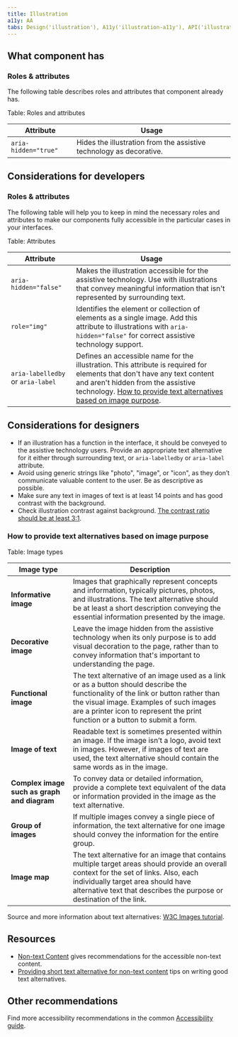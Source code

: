 ```yaml
---
title: Illustration
a11y: AA
tabs: Design('illustration'), A11y('illustration-a11y'), API('illustration-api'), Example('illustration-code'), Changelog('illustration-changelog')
---
```


## What component has

### Roles & attributes

The following table describes roles and attributes that component already has.

Table: Roles and attributes

| Attribute            | Usage                                                                |
| -------------------- | -------------------------------------------------------------------- |
| `aria-hidden="true"` | Hides the illustration from the assistive technology as decorative. |

## Considerations for developers

### Roles & attributes

The following table will help you to keep in mind the necessary roles and attributes to make our components fully accessible in the particular cases in your interfaces.

Table: Attributes

| Attribute                           | Usage                                                                                                                                                                 |
| ----------------------------------- | --------------------------------------------------------------------------------------------------------------------------------------------------------------------- |
| `aria-hidden="false"`               | Makes the illustration accessible for the assistive technology. Use with illustrations that convey meaningful information that isn't represented by surrounding text. |
| `role="img"`                        | Identifies the element or collection of elements as a single image. Add this attribute to illustrations with `aria-hidden="false"` for correct assistive technology support. |
| `aria-labelledby` or `aria-label`   | Defines an accessible name for the illustration. This attribute is required for elements that don't have any text content and aren't hidden from the assistive technology. [How to provide text alternatives based on image purpose](#how-to-provide-text-alternatives-based-on-image-purpose). |

## Considerations for designers

- If an illustration has a function in the interface, it should be conveyed to the assistive technology users. Provide an appropriate text alternative for it either through surrounding text, or `aria-labelledby` or `aria-label` attribute.
- Avoid using generic strings like "photo", "image", or "icon", as they don’t communicate valuable content to the user. Be as descriptive as possible.
- Make sure any text in images of text is at least 14 points and has good contrast with the background.
- Check illustration contrast against background. [The contrast ratio should be at least 3:1](https://www.w3.org/WAI/WCAG21/Techniques/general/G207).

### How to provide text alternatives based on image purpose

Table: Image types

| Image type                                  | Description                                                                                                                                                                                                                                                   |
| ------------------------------------------- | ------------------------------------------------------------------------------------------------------------------------------------------------------------------------------------------------------------------------------------------------------------- |
| **Informative image**                       | Images that graphically represent concepts and information, typically pictures, photos, and illustrations. The text alternative should be at least a short description conveying the essential information presented by the image.                            |
| **Decorative image**                        | Leave the image hidden from the assistive technology when its only purpose is to add visual decoration to the page, rather than to convey information that's important to understanding the page.                                                            |
| **Functional image**                        | The text alternative of an image used as a link or as a button should describe the functionality of the link or button rather than the visual image. Examples of such images are a printer icon to represent the print function or a button to submit a form. |
| **Image of text**                           | Readable text is sometimes presented within an image. If the image isn’t a logo, avoid text in images. However, if images of text are used, the text alternative should contain the same words as in the image.                                              |
| **Complex image such as graph and diagram** | To convey data or detailed information, provide a complete text equivalent of the data or information provided in the image as the text alternative.                                                                                                          |
| **Group of images**                         | If multiple images convey a single piece of information, the text alternative for one image should convey the information for the entire group.                                                                                                               |
| **Image map**                               | The text alternative for an image that contains multiple target areas should provide an overall context for the set of links. Also, each individually target area should have alternative text that describes the purpose or destination of the link.   |

Source and more information about text alternatives: [W3C Images tutorial](https://www.w3.org/WAI/tutorials/images/).

## Resources

- [Non-text Content](https://www.w3.org/WAI/WCAG21/quickref/?showtechniques=131#text-alternatives) gives recommendations for the accessible non-text content.
- [Providing short text alternative for non-text content](https://www.w3.org/WAI/WCAG21/Techniques/general/G94) tips on writing good text alternatives.

## Other recommendations

Find more accessibility recommendations in the common [Accessibility guide](/core-principles/a11y/a11y).
